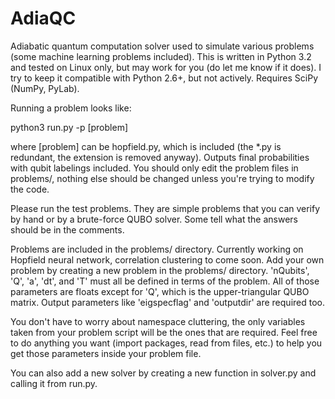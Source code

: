 AdiaQC
======

Adiabatic quantum computation solver used to simulate various problems (some machine learning problems included). This is written in Python 3.2 and tested on Linux only, but may work for you (do let me know if it does). I try to keep it compatible with Python 2.6+, but not actively. Requires SciPy (NumPy, PyLab).

Running a problem looks like:

python3 run.py -p [problem]

where [problem] can be hopfield.py, which is included (the *.py is redundant, the extension is removed anyway). Outputs final probabilities with qubit labelings included. You should only edit the problem files in problems/, nothing else should be changed unless you're trying to modify the code.

Please run the test problems. They are simple problems that you can verify by hand or by a brute-force QUBO solver. Some tell what the answers should be in the comments.

Problems are included in the problems/ directory. Currently working on Hopfield neural network, correlation clustering to come soon. Add your own problem by creating a new problem in the problems/ directory. 'nQubits', 'Q', 'a', 'dt', and 'T' must all be defined in terms of the problem. All of those parameters are floats except for 'Q', which is the upper-triangular QUBO matrix. Output parameters like 'eigspecflag' and 'outputdir' are required too.

You don't have to worry about namespace cluttering, the only variables taken from your problem script will be the ones that are required. Feel free to do anything you want (import packages, read from files, etc.) to help you get those parameters inside your problem file.

You can also add a new solver by creating a new function in solver.py and calling it from run.py.
